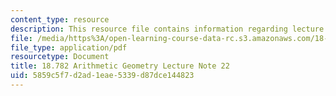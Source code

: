 ```yaml
---
content_type: resource
description: This resource file contains information regarding lecture note 22.
file: /media/https%3A/open-learning-course-data-rc.s3.amazonaws.com/18-782-introduction-to-arithmetic-geometry-fall-2013/5859c5f7d2ad1eae5339d87dce144823_MIT18_782F13_lec22.pdf
file_type: application/pdf
resourcetype: Document
title: 18.782 Arithmetic Geometry Lecture Note 22
uid: 5859c5f7-d2ad-1eae-5339-d87dce144823
---
```

